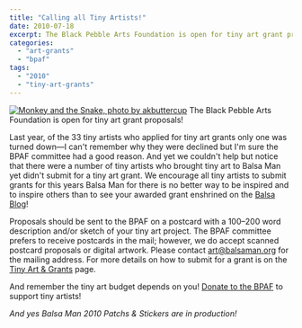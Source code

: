 ```yaml
---
title: "Calling all Tiny Artists!"
date: 2010-07-18
excerpt: The Black Pebble Arts Foundation is open for tiny art grant proposals! Last year, of the 33 tiny artists who applied for tiny art grants only one was turned down—I can't remember why they were declined but I'm sure the BPAF committee had a good reason.
categories: 
  - "art-grants"
  - "bpaf"
tags: 
  - "2010"
  - "tiny-art-grants"
---
```


[![Monkey and the Snake, photo by akbuttercup](/images/3899767784_d42d851e1c.jpg "Monkey and the Snake, photo by akbuttercup")](https://www.flickr.com/photos/princessbuttercup/3899767784/in/pool-1215242@N23/) The Black Pebble Arts Foundation is open for tiny art grant proposals!

Last year, of the 33 tiny artists who applied for tiny art grants only one was turned down—I can't remember why they were declined but I'm sure the BPAF committee had a good reason. And yet we couldn't help but notice that there were a number of tiny artists who brought tiny art to Balsa Man yet didn't submit for a tiny art grant. We encourage all tiny artists to submit grants for this years Balsa Man for there is no better way to be inspired and to inspire others than to see your awarded grant enshrined on the [Balsa Blog](https://balsaman.org/blog/)!

Proposals should be sent to the BPAF on a postcard with a 100–200 word description and/or sketch of your tiny art project. The BPAF committee prefers to receive postcards in the mail; however, we do accept scanned postcard proposals or digital artwork. Please contact [art@balsaman.org](mailto:art@balsaman.org) for the mailing address. For more details on how to submit for a grant is on the [Tiny Art & Grants](https://balsaman.org/tiny-art-grants/) page.

And remember the tiny art budget depends on you! [Donate to the BPAF](https://balsaman.org/donate/) to support tiny artists!

_And yes Balsa Man 2010 Patchs & Stickers are in production!_
